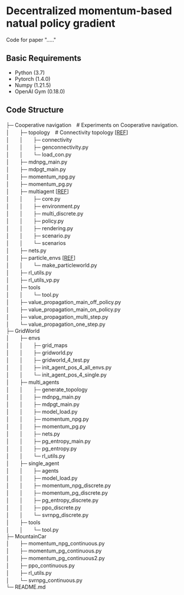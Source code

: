 # Decentralized momentum-based natual policy gradient
Code for paper "....."

## Basic Requirements
* Python (3.7)
* Pytorch (1.4.0)
* Numpy (1.21.5)
* OpenAI Gym (0.18.0)
  

## Code Structure

├─ Cooperative navigation　# Experiments on Cooperative navigation.  
│　　├─ topology　# Connectivity topology [[REF](https://github.com/xylee95/MD-PGT)]  
│　　│　　├─ connectivity  
│　　│　　├─ genconnectivity.py  
│　　│　　└─ load_con.py  
│　　├─ mdnpg_main.py  
│　　├─ mdpgt_main.py  
│　　├─ momentum_npg.py  
│　　├─ momentum_pg.py  
│　　├─ multiagent [[REF](https://github.com/openai/multiagent-particle-envs)]   
│　　│　　├─ core.py  
│　　│　　├─ environment.py  
│　　│　　├─ multi_discrete.py  
│　　│　　├─ policy.py  
│　　│　　├─ rendering.py  
│　　│　　├─ scenario.py  
│　　│　　└─ scenarios  
│　　├─ nets.py  
│　　├─ particle_envs [[REF](https://github.com/openai/multiagent-particle-envs)]  
│　　│　　└─ make_particleworld.py  
│　　├─ rl_utils.py  
│　　├─ rl_utils_vp.py  
│　　├─ tools  
│　　│　　└─ tool.py  
│　　├─ value_propagation_main_off_policy.py  
│　　├─ value_propagation_main_on_policy.py  
│　　├─ value_propagation_multi_step.py  
│　　└─ value_propagation_one_step.py  
├─ GridWorld  
│　　├─ envs  
│　　│　　├─ grid_maps  
│　　│　　├─ gridworld.py  
│　　│　　├─ gridworld_4_test.py  
│　　│　　├─ init_agent_pos_4_all_envs.py  
│　　│　　└─ init_agent_pos_4_single.py  
│　　├─ multi_agents  
│　　│　　├─ generate_topology  
│　　│　　├─ mdnpg_main.py  
│　　│　　├─ mdpgt_main.py  
│　　│　　├─ model_load.py  
│　　│　　├─ momentum_npg.py  
│　　│　　├─ momentum_pg.py  
│　　│　　├─ nets.py  
│　　│　　├─ pg_entropy_main.py  
│　　│　　├─ pg_entropy.py  
│　　│　　└─ rl_utils.py  
│　　├─ single_agent  
│　　│　　├─ agents  
│　　│　　├─ model_load.py  
│　　│　　├─ momentum_npg_discrete.py  
│　　│　　├─ momentum_pg_discrete.py  
│　　│　　├─ pg_entropy_discrete.py  
│　　│　　├─ ppo_discrete.py  
│　　│　　└─ svrnpg_discrete.py  
│　　├─ tools  
│　　│　　└─ tool.py  
├─ MountainCar  
│　　├─ momentum_npg_continuous.py  
│　　├─ momentum_pg_continuous.py  
│　　├─ momentum_pg_continuous2.py  
│　　├─ ppo_continuous.py  
│　　├─ rl_utils.py  
│　　└─ svrnpg_continuous.py  
└─ README.md


